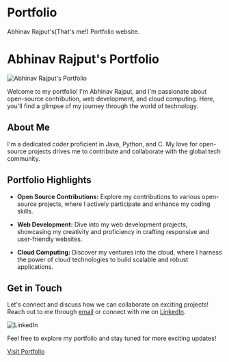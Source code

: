 # Portfolio

Abhinav Rajput's(That's me!) Portfolio website.
# Abhinav Rajput's Portfolio

![Abhinav Rajput's Portfolio](https://abhinavrajputexe.netlify.app/)

Welcome to my portfolio! I'm Abhinav Rajput, and I'm passionate about open-source contribution, web development, and cloud computing. Here, you'll find a glimpse of my journey through the world of technology.

## About Me

I'm a dedicated coder proficient in Java, Python, and C. My love for open-source projects drives me to contribute and collaborate with the global tech community.

## Portfolio Highlights

- **Open Source Contributions:** Explore my contributions to various open-source projects, where I actively participate and enhance my coding skills.

- **Web Development:** Dive into my web development projects, showcasing my creativity and proficiency in crafting responsive and user-friendly websites.

- **Cloud Computing:** Discover my ventures into the cloud, where I harness the power of cloud technologies to build scalable and robust applications.

## Get in Touch

Let's connect and discuss how we can collaborate on exciting projects! Reach out to me through [email](mailto:abhinavrajputaes@gmail.com) or connect with me on [LinkedIn](https://www.linkedin.com/in/theabhinavrajput/).

![LinkedIn](https://play-lh.googleusercontent.com/dWGBdDzI8mxlZqXT3qBt4eWmCaWLq-OXfZYea1hu6ODmMj1cLIeQak6Gsecn4zJoflE-=s188)

Feel free to explore my portfolio and stay tuned for more exciting updates!

[Visit Portfolio](https://abhinavrajputexe.netlify.app/)
